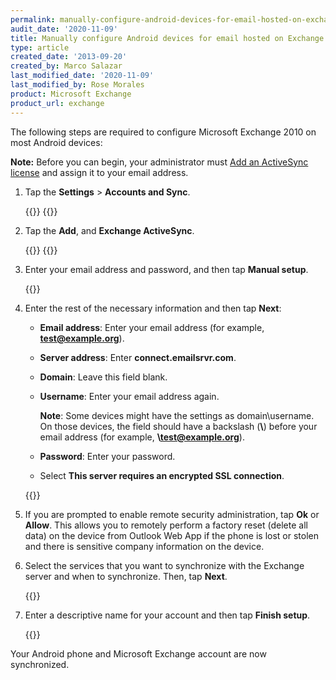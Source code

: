 ```yaml
---
permalink: manually-configure-android-devices-for-email-hosted-on-exchange-2010/
audit_date: '2020-11-09'
title: Manually configure Android devices for email hosted on Exchange 2010
type: article
created_date: '2013-09-20'
created_by: Marco Salazar
last_modified_date: '2020-11-09'
last_modified_by: Rose Morales
product: Microsoft Exchange
product_url: exchange
---
```


The following steps are required to configure Microsoft Exchange 2010 on
most Android devices:

**Note:** Before you can begin, your administrator must
[Add an ActiveSync license](/support/how-to/add-an-activesync-or-bes-license)
and assign it to your email address.

1. Tap the **Settings** > **Accounts and Sync**.

   {{<image src="1.Settings.png" alt="" title="">}}
   {{<image src="2.AccountsandSync.png" alt="" title="">}}

2. Tap the **Add**, and **Exchange ActiveSync**.

   {{<image src="3.Add.png" alt="" title="">}}
   {{<image src="4.ExchangeActiveSync.png" alt="" title="">}}

3. Enter your email address and password, and then tap **Manual
   setup**.

   {{<image src="5.ManualSetup.png" alt="" title="">}}

4. Enter the rest of the necessary information and
   then tap **Next**:

   - **Email address**: Enter your email address (for
     example, **test@example.org**).

   - **Server address**: Enter **connect.emailsrvr.com**.

   - **Domain**: Leave this field blank.

   - **Username**: Enter your email address again.

     **Note**: Some devices might have the settings as domain\\username. On
     those devices, the field should have a backslash (**\\**) before
     your email address (for example, **\\test@example.org**).

   - **Password**: Enter your password.

   - Select **This server requires an encrypted SSL connection**.

   {{<image src="6.ServerSettingsExchange.png" alt="" title="">}}

5. If you are prompted to enable remote security administration, tap
   **Ok** or **Allow**.
   This allows you to remotely perform a factory reset (delete
   all data) on the device from Outlook Web App if the phone is lost or
   stolen and there is sensitive company information on the device.

6. Select the services that you want to synchronize with the Exchange
   server and when to synchronize. Then, tap **Next**.

   {{<image src="7.SyncOptions.png" alt="" title="">}}

7. Enter a descriptive name for your account and then tap **Finish
   setup**.

   {{<image src="8.Finalize.png" alt="" title="">}}

Your Android phone and Microsoft Exchange account are now synchronized.

